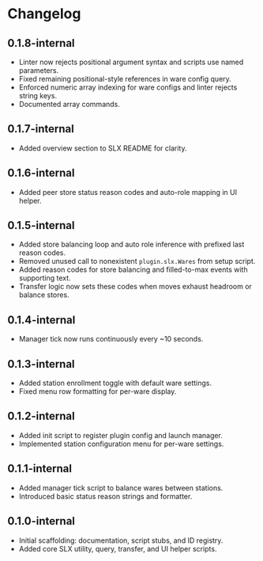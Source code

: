 # Changelog

## 0.1.8-internal
- Linter now rejects positional argument syntax and scripts use named parameters.
- Fixed remaining positional-style references in ware config query.
- Enforced numeric array indexing for ware configs and linter rejects string keys.
- Documented array commands.

## 0.1.7-internal
- Added overview section to SLX README for clarity.

## 0.1.6-internal
- Added peer store status reason codes and auto-role mapping in UI helper.

## 0.1.5-internal
- Added store balancing loop and auto role inference with prefixed last reason codes.
- Removed unused call to nonexistent `plugin.slx.Wares` from setup script.
- Added reason codes for store balancing and filled-to-max events with supporting text.
- Transfer logic now sets these codes when moves exhaust headroom or balance stores.

## 0.1.4-internal
- Manager tick now runs continuously every ~10 seconds.

## 0.1.3-internal
- Added station enrollment toggle with default ware settings.
- Fixed menu row formatting for per-ware display.

## 0.1.2-internal
- Added init script to register plugin config and launch manager.
- Implemented station configuration menu for per-ware settings.

## 0.1.1-internal
- Added manager tick script to balance wares between stations.
- Introduced basic status reason strings and formatter.

## 0.1.0-internal
- Initial scaffolding: documentation, script stubs, and ID registry.
- Added core SLX utility, query, transfer, and UI helper scripts.

